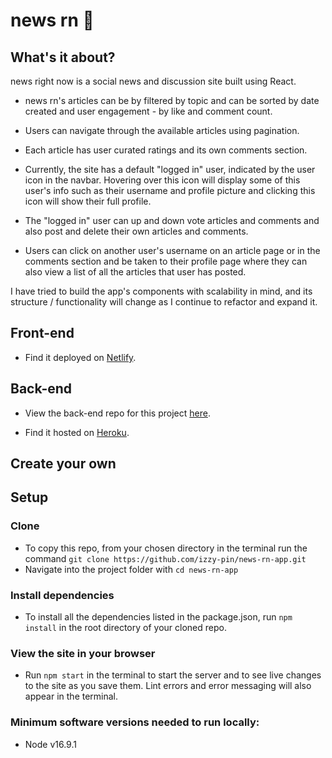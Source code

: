 # news rn 📰

## What's it about?

news right now is a social news and discussion site built using React.

- news rn's articles can be by filtered by topic and can be sorted by date created and user engagement - by like and comment count.
- Users can navigate through the available articles using pagination.
- Each article has user curated ratings and its own comments section.

- Currently, the site has a default "logged in" user, indicated by the user icon in the navbar. Hovering over this icon will display some of this user's info such as their username and profile picture and clicking this icon will show their full profile.

- The "logged in" user can up and down vote articles and comments and also post and delete their own articles and comments.

- Users can click on another user's username on an article page or in the comments section and be taken to their profile page where they can also view a list of all the articles that user has posted.

I have tried to build the app's components with scalability in mind, and its structure / functionality will change as I continue to refactor and expand it.

## Front-end

- Find it deployed on [Netlify](https://newsrn.netlify.app/).

## Back-end

- View the back-end repo for this project [here](https://github.com/izzy-pin/news-rn).

- Find it hosted on [Heroku](https://newsrn.herokuapp.com/api/).

## Create your own

## Setup

### Clone

- To copy this repo, from your chosen directory in the terminal run the command `git clone https://github.com/izzy-pin/news-rn-app.git`
- Navigate into the project folder with `cd news-rn-app`

### Install dependencies

- To install all the dependencies listed in the package.json, run `npm install` in the root directory of your cloned repo.

### View the site in your browser

- Run `npm start` in the terminal to start the server and to see live changes to the site as you save them. Lint errors and error messaging will also appear in the terminal.

### Minimum software versions needed to run locally:

- Node v16.9.1
